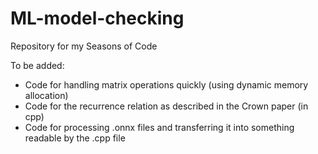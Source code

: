 # ML-model-checking
Repository for my Seasons of Code

To be added: 
- Code for handling matrix operations quickly (using dynamic memory allocation)
- Code for the recurrence relation as described in the Crown paper (in cpp)
- Code for processing .onnx files and transferring it into something readable by the .cpp file
